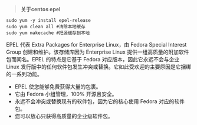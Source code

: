 > **关于centos epel** 


```
sudo yum -y install epel-release
sudo yum clean all #清除本地缓存
sudo yum makecache #把源缓存到本地
```

EPEL 代表 Extra Packages for Enterprise Linux，由 Fedora Special Interest Group 创建和维护。该存储库因为 Enterprise Linux 提供一组高质量的附加软件包而闻名。EPEL 的特点是它基于 Fedora 对应版本，因此它永远不会与企业 Linux 发行版中的任何软件包发生冲突或替换。它如此受欢迎的主要原因是它捆绑的一系列功能。

- EPEL 使您能够免费获得大量的包裹。
- 它由 Fedora 小组管理，100% 开源且安全。
- 永远不会冲突或替换现有的软件包，因为它的核心使用 Fedora 对应的软件包。
- 您可以放心只获得高质量的企业级软件包。
